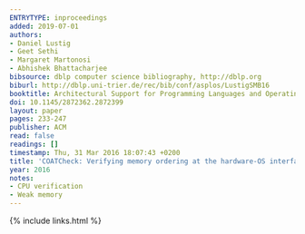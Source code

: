 ```yaml
---
ENTRYTYPE: inproceedings
added: 2019-07-01
authors:
- Daniel Lustig
- Geet Sethi
- Margaret Martonosi
- Abhishek Bhattacharjee
bibsource: dblp computer science bibliography, http://dblp.org
biburl: http://dblp.uni-trier.de/rec/bib/conf/asplos/LustigSMB16
booktitle: Architectural Support for Programming Languages and Operating Systems, ASPLOS
doi: 10.1145/2872362.2872399
layout: paper
pages: 233-247
publisher: ACM
read: false
readings: []
timestamp: Thu, 31 Mar 2016 18:07:43 +0200
title: 'COATCheck: Verifying memory ordering at the hardware-OS interface'
year: 2016
notes:
- CPU verification
- Weak memory
---
```

{% include links.html %}
